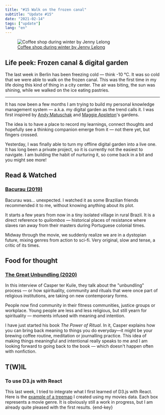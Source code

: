 ```yaml
---
title: "#15 Walk on the frozen canal"
subtitle: "Update #15"
date: "2021-02-14"
tags: ["update"]
lang: "en"
---
```


<figure>
 <img src="https://cdn.dribbble.com/users/3009971/screenshots/9896423/media/4eb381a2c058c68e7dacc1225e5b37dd.gif" alt="Coffee shop during winter by Jenny Lelong" />
 <figcaption>
    <a href="https://dribbble.com/shots/9896423-Coffee-shop-during-winter">Coffee shop during winter by Jenny Lelong</a>
 </figcaption>
</figure>

## Life peek: Frozen canal & digital garden

The last week in Berlin has been freezing cold — think -10&nbsp;°C. It was so cold that we were able to walk on the frozen canal. This was the first time in my life doing this kind of thing in a city center. The air was biting, the sun was shining, while we walked on the ice eating pastries.

---

It has now been a few months I am trying to build my personal knowledge management system — a.k.a. my digital garden as the trend calls it. I was first inspired by [Andy Matuschak](https://notes.andymatuschak.org/About_these_notes) and [Maggie Appleton](https://maggieappleton.com/garden/)'s gardens.

The idea is to have a place to record my learnings, connect thoughts and hopefully see a thinking companion emerge from it — not there yet, but fingers crossed.

Yesterday, I was finally able to turn my offline digital garden into a live one. It has long been a private project, so it is currently not the easiest to navigate. I am building the habit of nurturing it, so come back in a bit and you might see more!

## Read & Watched

### [Bacurau (2019)](https://en.wikipedia.org/wiki/Bacurau)

Bacurau was... unexpected. I watched it as some Brazilian friends recommended it to me, without knowing anything about its plot.

It starts a few years from now in a tiny isolated village in rural Brazil. It is a direct reference to _quilombos_ — historical places of resistance where slaves ran away from their masters during Portuguese colonial times.

Midway through the movie, we suddenly realize we are in a dystopian future, mixing genres from action to sci-fi. Very original, slow and tense, a critic of its times.

## Food for thought

### [The Great Unbundling (2020)](https://annehelen.substack.com/p/the-great-unbundling)

In this interview of Casper ter Kuile, they talk about the "unbundling" process — or how spirituality, community and rituals that were once part of religious institutions, are taking on new contemporary forms.

People now find community in their fitness communities, justice groups or workplace. Young people are less and less religious, but still yearn for spirituality — moments infused with meaning and intention.

I have just started his book <cite>The Power of Ritual</cite>. In it, Casper explains how you can bring back meaning to things you do everyday—it might be your brewing coffee routine, meditation or journalling practice. This idea of making things meaningful and intentional really speaks to me and I am looking forward to going back to the book — which doesn't happen often with nonfiction.

## T(W)IL

### To use D3.js with React

This last week, I tried to integrate what I first learned of D3.js with React. Here is the [example of a treemap](/playground/react-d3-movie-genres) I created using my movies data. Each box represents a movie genre. It is obviously still a work in progress, but I am already quite pleased with the first results. {end-key}
